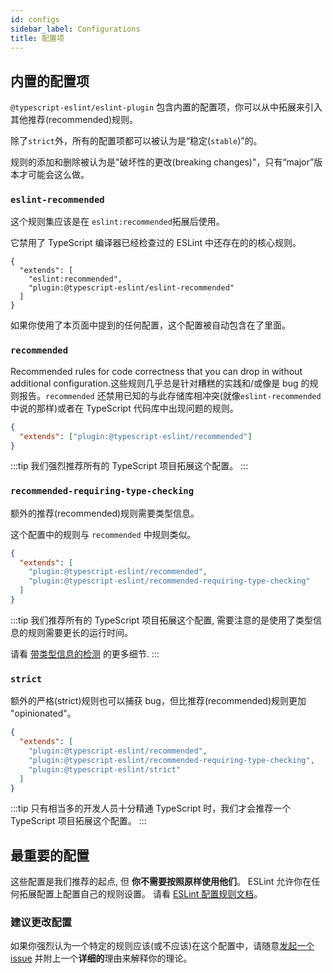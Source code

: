 ```yaml
---
id: configs
sidebar_label: Configurations
title: 配置项
---
```


## 内置的配置项

`@typescript-eslint/eslint-plugin` 包含内置的配置项，你可以从中拓展来引入其他推荐(recommended)规则。

除了`strict`外，所有的配置项都可以被认为是“稳定(`stable`)”的。

规则的添加和删除被认为是"破坏性的更改(breaking changes)"，只有“major”版本才可能会这么做。

### `eslint-recommended`

这个规则集应该是在 `eslint:recommended`拓展后使用。

它禁用了 TypeScript 编译器已经检查过的 ESLint 中还存在的的核心规则。

```jsonc
{
  "extends": [
    "eslint:recommended",
    "plugin:@typescript-eslint/eslint-recommended"
  ]
}
```

如果你使用了本页面中提到的任何配置，这个配置被自动包含在了里面。

### `recommended`

Recommended rules for code correctness that you can drop in without additional configuration.这些规则几乎总是针对糟糕的实践和/或像是 bug 的规则报告。`recommended` 还禁用已知的与此存储库相冲突(就像`eslint-recommended`中说的那样)或者在 TypeScript 代码库中出现问题的规则。

```json
{
  "extends": ["plugin:@typescript-eslint/recommended"]
}
```

:::tip
我们强烈推荐所有的 TypeScript 项目拓展这个配置。
:::

### `recommended-requiring-type-checking`

额外的推荐(recommended)规则需要类型信息。

这个配置中的规则与 `recommended` 中规则类似。

```json
{
  "extends": [
    "plugin:@typescript-eslint/recommended",
    "plugin:@typescript-eslint/recommended-requiring-type-checking"
  ]
}
```

:::tip
我们推荐所有的 TypeScript 项目拓展这个配置, 需要注意的是使用了类型信息的规则需要更长的运行时间。

请看 [带类型信息的检测](/docs/linting/type-linting) 的更多细节.
:::

### `strict`

额外的严格(strict)规则也可以捕获 bug，但比推荐(recommended)规则更加 "opinionated"。

```json
{
  "extends": [
    "plugin:@typescript-eslint/recommended",
    "plugin:@typescript-eslint/recommended-requiring-type-checking",
    "plugin:@typescript-eslint/strict"
  ]
}
```

:::tip
只有相当多的开发人员十分精通 TypeScript 时，我们才会推荐一个 TypeScript 项目拓展这个配置。
:::

## 最重要的配置

这些配置是我们推荐的起点, 但 **你不需要按照原样使用他们**。
ESLint 允许你在任何拓展配置上配置自己的规则设置。
请看 [ESLint 配置规则文档](https://eslint.org/docs/user-guide/configuring/rules#using-configuration-files)。

### 建议更改配置

如果你强烈认为一个特定的规则应该(或不应该)在这个配置中，请随意[发起一个 issue](https://github.com/typescript-eslint/typescript-eslint/issues/new/choose) 并附上一个**详细的**理由来解释你的理论。
